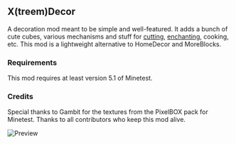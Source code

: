## X(treem)Decor ##
A decoration mod meant to be simple and well-featured.
It adds a bunch of cute cubes, various mechanisms and stuff for [cutting](https://forum.minetest.net/viewtopic.php?f=11&t=14085), [enchanting](https://forum.minetest.net/viewtopic.php?f=11&t=14087), cooking, etc.
This mod is a lightweight alternative to HomeDecor and MoreBlocks.

### Requirements ###
This mod requires at least version 5.1 of Minetest.

### Credits ###
Special thanks to Gambit for the textures from the PixelBOX pack for Minetest.
Thanks to all contributors who keep this mod alive.


![Preview](http://i.imgur.com/AVoyCQy.png)

